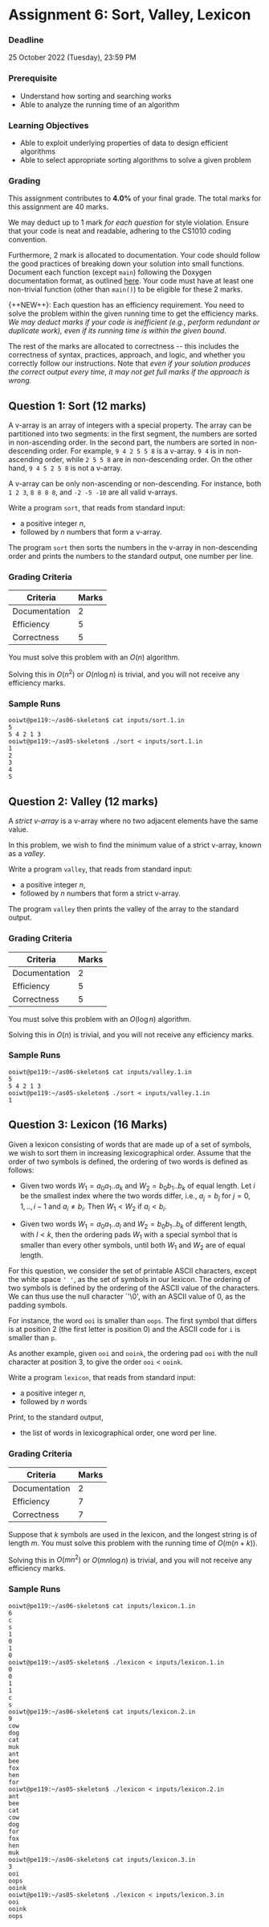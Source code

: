 # Assignment 6: Sort, Valley, Lexicon

### Deadline

25 October 2022 (Tuesday), 23:59 PM

### Prerequisite

- Understand how sorting and searching works
- Able to analyze the running time of an algorithm

### Learning Objectives

- Able to exploit underlying properties of data to design efficient algorithms
- Able to select appropriate sorting algorithms to solve a given problem

### Grading

This assignment contributes to **4.0%** of your final grade.  The total marks for this assignment are 40 marks.  

We may deduct up to 1 mark _for each question_ for style violation.  Ensure that your code is neat and readable, adhering to the CS1010 coding convention.

Furthermore, 2 mark is allocated to documentation. Your code should follow the good practices of breaking down your solution into small functions. Document each function (except `main`) following the Doxygen documentation format, as outlined [here](documentation.md).  Your code must have at least one non-trivial function (other than `main()`) to be eligible for these 2 marks.

{++NEW++}: Each question has an efficiency requirement.  You need to solve the problem within the given running time to get the efficiency marks.  _We may deduct marks if your code is inefficient (e.g., perform redundant or duplicate work), even if its running time is within the given bound_.

The rest of the marks are allocated to correctness -- this includes the correctness of syntax, practices, approach, and logic, and whether you correctly follow our instructions.  Note that _even if your solution produces the correct output every time, it may not get full marks if the approach is wrong._


## Question 1: Sort (12 marks)

A v-array is an array of integers with a special property.  The array can be partitioned into two segments: in the first segment, the numbers are sorted in non-ascending order.  In the second part, the numbers are sorted in non-descending order.  For example, `9 4 2 5 5 8` is a v-array.  `9 4` is in non-ascending order, while `2 5 5 8` are in non-descending order.   On the other hand, `9 4 5 2 5 8` is not a v-array.  

A v-array can be only non-ascending or non-descending.  For instance, both `1 2 3`, `8 8 8 8`, and `-2 -5 -10` are all valid v-arrays.

Write a program `sort`, that reads from standard input:

- a positive integer $n$,
- followed by $n$ numbers that form a v-array.

The program `sort` then sorts the numbers in the v-array in non-descending order and prints the numbers to the standard output, one number per line.

### Grading Criteria

| Criteria | Marks |
|--------------|---|
|Documentation | 2 |
|Efficiency    | 5 |
|Correctness   | 5 |

You must solve this problem with an $O(n)$ algorithm.

Solving this in $O(n^2)$ or $O(n \log{n})$ is trivial, and you will not receive any efficiency marks.

### Sample Runs

```
ooiwt@pe119:~/as06-skeleton$ cat inputs/sort.1.in
5
5 4 2 1 3
ooiwt@pe119:~/as05-skeleton$ ./sort < inputs/sort.1.in
1
2
3
4
5
```

## Question 2: Valley (12 marks)

A _strict v-array_ is a v-array where no two adjacent elements have the same value.

In this problem, we wish to find the minimum value of a strict v-array, known as a _valley_.  

Write a program `valley`, that reads from standard input:

- a positive integer $n$,
- followed by $n$ numbers that form a strict v-array.

The program `valley` then prints the valley of the array to the standard output.

### Grading Criteria

| Criteria | Marks |
|---------------|---|
| Documentation | 2 |
| Efficiency    | 5 |
| Correctness   | 5 |

You must solve this problem with an $O(\log{n})$ algorithm.

Solving this in $O(n)$ is trivial, and you will not receive any efficiency marks.

### Sample Runs

```
ooiwt@pe119:~/as06-skeleton$ cat inputs/valley.1.in
5
5 4 2 1 3
ooiwt@pe119:~/as05-skeleton$ ./sort < inputs/valley.1.in
1
```

## Question 3: Lexicon (16 Marks)

Given a lexicon consisting of words that are made up of a set of symbols, we wish to sort them in increasing lexicographical order.  Assume that the order of two symbols is defined, the ordering of two words is defined as follows:

- Given two words $W_1 = a_0a_1..a_k$ and $W_2 = b_0b_1..b_k$ of equal length.  Let $i$ be the smallest index where the two words differ, i.e., $a_j = b_j$ for $j = 0, 1, .., i-1$ and $a_i \not = b_i$.  Then $W_1 < W_2$ if $a_i < b_i$.  

- Given two words $W_1 = a_0a_1..a_l$ and $W_2 = b_0b_1..b_k$ of different length, with $l < k$, then the ordering pads $W_1$ with a special symbol that is smaller than every other symbols, until both $W_1$ and $W_2$ are of equal length. 

For this question, we consider the set of printable ASCII characters, except the white space `' '`, as the set of symbols in our lexicon.  The ordering of two symbols is defined by the ordering of the ASCII value of the characters.  We can thus use the null character `'\0', with an ASCII value of 0, as the padding symbols.

For instance, the word `ooi` is smaller than `oops`.  The first symbol that differs is at position 2 (the first letter is position 0) and the ASCII code for `i` is smaller than `p`.

As another example, given `ooi` and `ooink`, the ordering pad `ooi` with the null character at position 3, to give the order `ooi` < `ooink`.

Write a program `lexicon`, that reads from standard input:

- a positive integer $n$,
- followed by $n$ words 

Print, to the standard output, 

- the list of words in lexicographical order, one word per line.

### Grading Criteria

| Criteria     | Marks |
|--------------|---|
|Documentation | 2 |
|Efficiency    | 7 |
|Correctness   | 7 |

Suppose that $k$ symbols are used in the lexicon, and the longest string is of length $m$.  You must solve this problem with the running time of $O(m(n + k))$.

Solving this in $O(mn^2)$ or $O(mn \log{n})$ is trivial, and you will not receive any efficiency marks.

### Sample Runs

```
ooiwt@pe119:~/as06-skeleton$ cat inputs/lexicon.1.in
6
c
s
1
0
1
0
ooiwt@pe119:~/as05-skeleton$ ./lexicon < inputs/lexicon.1.in
0
0
1
1
c
s
ooiwt@pe119:~/as06-skeleton$ cat inputs/lexicon.2.in
9
cow
dog
cat
muk
ant
bee
fox
hen
for
ooiwt@pe119:~/as05-skeleton$ ./lexicon < inputs/lexicon.2.in
ant
bee
cat
cow
dog
for
fox
hen
muk
ooiwt@pe119:~/as06-skeleton$ cat inputs/lexicon.3.in
3
ooi
oops
ooink
ooiwt@pe119:~/as05-skeleton$ ./lexicon < inputs/lexicon.3.in
ooi
ooink
oops
```

